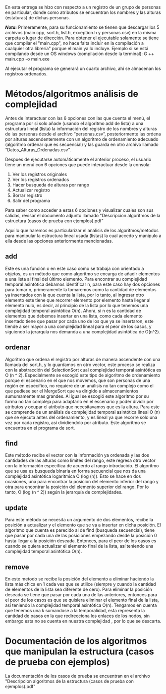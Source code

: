 En esta entrega se hizo con respecto a un registro de un grupo de personas en particular, donde como atributos se encuentran los nombres y las alturas (estaturas) de dichas personas.

***Nota:*** Primeramente, para su funcionamiento se tienen que descargar los 5 archivos (main.cpp, sort.h, list.h, exception.h y personas.csv) en la misma carpeta o lugar de dirección. Para obtener el ejecutable solamente se tiene que compilar el "main.cpp", no hace falta incluir en la compilación a cualquier otra librería" porque el main ya lo incluye. Ejemplo si se está compilando desde un OS windows (compilación desde la terminal): G ++ main.cpp -o main.exe

Al ejecutar el programa se generará un cuarto archivo, ahí se almacenan los registros ordenados.

# Métodos/algoritmos  análisis de complejidad

Antes de interactuar con las 6 opciones con las que cuenta el menú, el programa por si solo añade (usando el algoritmo add de lista) a una estructura lineal (lista) la información del registro de los nombres y alturas de las personas desde el archivo “personas.csv”, posteriormente las ordena por alturas ascendentemente con un algoritmo de ordenamiento adecuado (algoritmo ordenar que es secuencial) y las guarda en otro archivo llamado “Datos_Alturas_Ordenadas.csv”.

Despues de ejecutarse automáticamente el anterior proceso, el usuario tiene un menú con 6 opciones que puede interactuar desde la consola:

1. Ver los registros originales
2. Ver los registros ordenados
3. Hacer busqueda de alturas por rango
4. Actualizar registro
5. Borrar registro
6. Salir del programa

Para saber como acceder a estas 6 opciones y visualizar cuales son sus salidas, revisar el documento adjunto llamado "Descripcion algoritmos de la estructura (casos de prueba con ejemplos).pdf"

Aquí lo que haremos es particularizar el análisis de los algoritmos/metodos para manipular la estructura lineal usada (listas) la cual accedo y manipulo a ella desde las opciones anteriormente mencionadas.

## add

Este es una función o en este caso como se trabaja con orientado a objetos, es un método que como algoritmo se encarga de añadir elementos a una lista al final del último elemento. Para encontrar su complejidad temporal asintótica debamos identificar n, para este caso hay dos opciones para tomar n, primeramente la tomaremos como la cantidad de elementos ya insertados con la que cuenta la lista, por lo tanto, al ingresar otro elemento este tiene que recorrer elemento por elemento hasta llegar al elemento nulo, es decir, al principio de la lista por lo que tenemos una complejidad temporal asintótica O(n). Ahora, si n es la cantidad de elementos que debemos insertar en una lista, como cada elemento insertado tiene que pasar por cada uno de los que ya se insertaron, este tiende a ser mayor a una complejidad lineal para el peor de los casos, y siguiendo la jerarquía nos demanda a una complejidad asintótica de O(n^2).

## ordenar

Algoritmo que ordena el registro por alturas de manera ascendente con una llamada del sort.h, y lo guardamos en otro vector, este proceso se realiza con la abstracción del SelectionSort cual complejidad temporal asintótica es O (n ^ 2). Especialmente se escogió este tipo de algoritmo de ordenamiento porque el escenario en el que nos movemos, que son personas de una región en específico, no requiere de un análisis no tan complejo como el que pudiese ser el MergeSort que va dirigido a almacenamientos sumumamente mas grandes. Al igual se escogió este algoritmo por su forma no tan compleja para adaptarlo en el escenario y poder dividir por atributos y ocupar el atributo que necesitavamos que es la altura. Para este se comprende de un análisis de complejidad temporal asintótica lineal O (n) que se ejecuta antes del ordenamiento, y es lineal ya que recorre solo una vez por cada registro, así dividiendolo por atributo. Este algoritmo se encuentra en el programa de sort.

## find

Este método recibe el vector con la información ya ordenada y las dos cantidades de las alturas como limites del rango, este regresa otro vector con la información específica de acuerdo al rango introducido. El algoritmo que se usa es busqueda binaria en forma secuencial que nos da una complejidad asintótica logaritmica O (log (n)). Esto se hace en dos ocasiones, una para encontrar la posición del elemento inferior del rango y otra para encontrar la posición del elemento superior del rango. Por lo tanto, O (log (n ^ 2)) según la jerarquía de complejidades.

## update

Para este método se necesita un argumento de dos elementos, recibe la posición a actualizar y el elemento que se va a insertar en dicha posición. El algoritmo que cuenta es parecido al de find (busqueda secuencial), tiene que pasar por cada una de las posiciones empezando desde la posición 0 hasta llegar a la posición deseada. Entonces, para el peor de los casos es cuando se quiera actualizar el elemento final de la lista, así teniendo una complejidad temporal asintótica O(n).

## remove

En este metodo se recibe la posición del elemento a eliminar haciendo la lista más chica en 1 cada ves que se utilice (siempre y cuando la cantidad de elementos de la lista sea diferente de cero). Para eliminar la posición deseada se tiene que pasar por cada una de las anteriores, entonces para el peor de los casos es que se quisiera eliminar el elemento final de la lista, así teniendo la complejidad temporal asintótica O(n). Tengamos en cuenta que tenemos una k sumandose a la temporalidad, esta representa la cantidad de pasos en la que redirecciona los enlaces de los nodos, sin embargo esta no se cuenta en nuestra complejidad , por lo que se descarta.

# Documentación de los algoritmos que manipulan la estructura (casos de prueba con ejemplos)

La documentación de los casos de prueba se encuentran en el archivo "Descripcion algoritmos de la estructura (casos de prueba con ejemplos).pdf"
